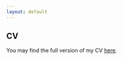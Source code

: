 ```yaml
---
layout: default
---
```


## CV

You may find the full version of my CV <u><a href="https://nicolobo.github.io/pdfs/CV%20Nico.pdf">here</a></u>.

<object class="pdf" 
            data=
"pdfs/CV%20Nico.pdf"
            width="550"
            height="600">
</object>
